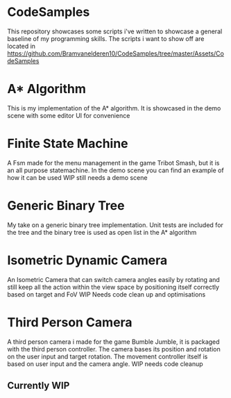 # CodeSamples

This repository showcases some scripts i've written to showcase a general baseline of my programming skills.
The scripts i want to show off are located in
https://github.com/Bramvanelderen10/CodeSamples/tree/master/Assets/CodeSamples

# A* Algorithm

This is my implementation of the A* algorithm. It is showcased in the demo scene with some editor UI for convenience

# Finite State Machine

A Fsm made for the menu management in the game Tribot Smash, but it is an all purpose statemachine. In the demo scene you can find an example of how it can be used  WIP still needs a demo scene

# Generic Binary Tree

My take on a generic binary tree implementation. Unit tests are included for the tree and the binary tree is used as open list in the A* algorithm

# Isometric Dynamic Camera

An Isometric Camera that can switch camera angles easily by rotating and still keep all the action within the view space by positioning itself correctly based on target and FoV  WIP Needs code clean up and optimisations

# Third Person Camera

A third person camera i made for the game Bumble Jumble, it is packaged with the third person controller. The camera bases its position and rotation on the user input and target rotation. The movement controller itself is based on user input and the camera angle.  WIP needs code cleanup

## Currently WIP
